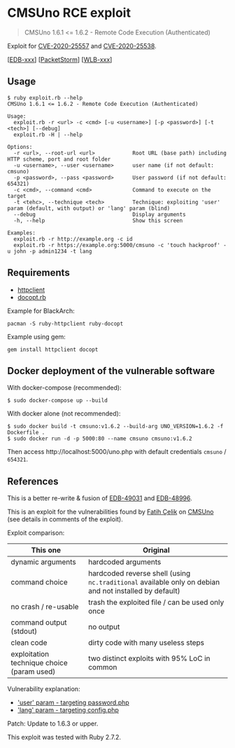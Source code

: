 # CMSUno RCE exploit

> CMSUno 1.6.1 <= 1.6.2 - Remote Code Execution (Authenticated)

Exploit for [CVE-2020-25557][CVE-2020-25557] and [CVE-2020-25538][CVE-2020-25538].

[[EDB-xxx](https://www.exploit-db.com/exploits/xxx)] [[PacketStorm](https://packetstormsecurity.com/files/xxx/xxx.html)] [[WLB-xxx](https://cxsecurity.com/issue/WLB-xxx)]

## Usage

```plaintext
$ ruby exploit.rb --help
CMSUno 1.6.1 <= 1.6.2 - Remote Code Execution (Authenticated)

Usage:
  exploit.rb -r <url> -c <cmd> [-u <username>] [-p <password>] [-t <tech>] [--debug]
  exploit.rb -H | --help

Options:
  -r <url>, --root-url <url>            Root URL (base path) including HTTP scheme, port and root folder
  -u <username>, --user <username>      user name (if not default: cmsuno)
  -p <password>, --pass <password>      User password (if not default: 654321)
  -c <cmd>, --command <cmd>             Command to execute on the target
  -t <tehc>, --technique <tech>         Technique: exploiting 'user' param (default, with output) or 'lang' param (blind)
  --debug                               Display arguments
  -h, --help                            Show this screen

Examples:
  exploit.rb -r http://example.org -c id
  exploit.rb -r https://example.org:5000/cmsuno -c 'touch hackproof' -u john -p admin1234 -t lang
```

## Requirements

- [httpclient](https://github.com/nahi/httpclient)
- [docopt.rb](https://github.com/docopt/docopt.rb)

Example for BlackArch:

```plaintext
pacman -S ruby-httpclient ruby-docopt
```

Example using gem:

```plaintext
gem install httpclient docopt
```

## Docker deployment of the vulnerable software

With docker-compose (recommended):

```shell
$ sudo docker-compose up --build
```

With docker alone (not recommended):

```shell
$ sudo docker build -t cmsuno:v1.6.2 --build-arg UNO_VERSION=1.6.2 -f Dockerfile .
$ sudo docker run -d -p 5000:80 --name cmsuno cmsuno:v1.6.2
```

Then access http://localhost:5000/uno.php with default credentials
`cmsuno` / `654321`.

## References

This is a better re-write & fusion of [EDB-49031][EDB-49031] and [EDB-48996][EDB-48996].

This is an exploit for the vulnerabilities found by [Fatih Çelik](https://fatihhcelik.blogspot.com) on [CMSUno](https://www.boiteasite.fr/cmsuno.html) (see details in comments of the exploit).

Exploit comparison:

This one | Original
-------- | --------
dynamic arguments | hardcoded arguments
command choice | hardcoded reverse shell (using `nc.traditional` available only on debian and not installed by default)
no crash / re-usable | trash the exploited file / can be used only once
command output (stdout) | no output
clean code | dirty code with many useless steps
exploitation technique choice (param used) | two distinct exploits with 95% LoC in common

Vulnerability explanation:

- ['user' param - targeting password.php](https://fatihhcelik.blogspot.com/2020/09/cmsuno-162-remote-code-execution.html)
- ['lang' param - targeting config.php](https://fatihhcelik.blogspot.com/2020/09/cmsuno-162-remote-code-execution_30.html)

Patch: Update to 1.6.3 or upper.

This exploit was tested with Ruby 2.7.2.

[CVE-2020-25557]:https://nvd.nist.gov/vuln/detail/CVE-2020-25557
[CVE-2020-25538]:https://nvd.nist.gov/vuln/detail/CVE-2020-25538
[EDB-49031]:https://www.exploit-db.com/exploits/49031
[EDB-48996]:https://www.exploit-db.com/exploits/48996
